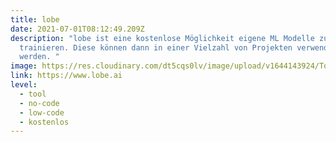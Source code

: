 ```yaml
---
title: lobe
date: 2021-07-01T08:12:49.209Z
description: "lobe ist eine kostenlose Möglichkeit eigene ML Modelle zu
  trainieren. Diese können dann in einer Vielzahl von Projekten verwendet
  werden. "
image: https://res.cloudinary.com/dt5cqs0lv/image/upload/v1644143924/Tools/Tool/Screenshot_2021-06-30_at_15-38-34_Lobe_Machine_Learning_Made_Easy_sa3j3z_tfz8jf.jpg
link: https://www.lobe.ai
level:
  - tool
  - no-code
  - low-code
  - kostenlos
---
```

